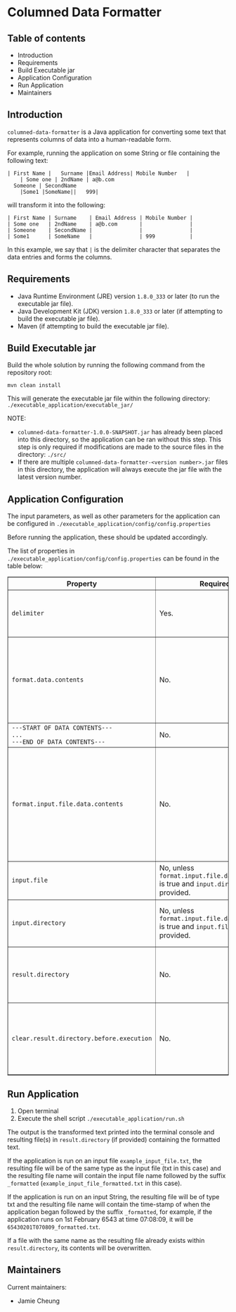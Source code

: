# Columned Data Formatter

## Table of contents

- Introduction
- Requirements
- Build Executable jar
- Application Configuration
- Run Application
- Maintainers

## Introduction

``columned-data-formatter`` is a Java application for converting some text that represents columns of data into a human-readable form.

For example, running the application on some String or file containing the following text:

```
| First Name |   Surname |Email Address| Mobile Number   |    
    | Some one | 2ndName | a@b.com 
  Someone | SecondName
    |Some1 |SomeName||   999|   
```

will transform it into the following:

```
| First Name | Surname    | Email Address | Mobile Number |
| Some one   | 2ndName    | a@b.com       |               |
| Someone    | SecondName |               |               |
| Some1      | SomeName   |               | 999           |
```

In this example, we say that ``|`` is the delimiter character that separates the data entries and forms the columns.

## Requirements

- Java Runtime Environment (JRE) version ``1.8.0_333`` or later (to run the executable jar file).
- Java Development Kit (JDK) version ``1.8.0_333`` or later (if attempting to build the executable jar file).
- Maven (if attempting to build the executable jar file).

## Build Executable jar

Build the whole solution by running the following command from the repository root:

```
mvn clean install
```

This will generate the executable jar file within the following directory: ``./executable_application/executable_jar/``

NOTE:
- ``columned-data-formatter-1.0.0-SNAPSHOT.jar`` has already been placed into this directory, so the application can be ran without this step. This step is only required if modifications are made to the source files in the directory: ``./src/``
- If there are multiple ``columned-data-formatter-<version number>.jar`` files in this directory, the application will always execute the jar file with the latest version number.

## Application Configuration

The input parameters, as well as other parameters for the application can be configured in ``./executable_application/config/config.properties``

Before running the application, these should be updated accordingly.

The list of properties in ``./executable_application/config/config.properties`` can be found in the table below:

  <table border="1">
    <thead>
      <tr>
        <th>Property</th>
        <th>Required</th>
        <th>Type</th>
        <th>Default</th>
        <th>Description</th>
      </tr>
    </thead>
    <tbody>
        <tr>
            <td><code>delimiter</code></td>
            <td>Yes.</td>
            <td>Character</td>
            <th></th>
            <td>The character that divides the data on each row, forming the columns.</td>
        </tr>
        <tr>
            <td><code>format.data.contents</code></td>
            <td>No.</td>
            <td>Boolean</td>
            <td>false</td>
            <td>Flag to control whether the contents in between <code>---START OF DATA CONTENTS---</code> and <code>---END OF DATA CONTENTS---</code> should be formatted.</td>
        </tr>
        <tr>
            <td>
            <code>---START OF DATA CONTENTS---</code>
            <br>
            <code>...</code>
            <br>
            <code>---END OF DATA CONTENTS---</code>
            </td>
            <td>No.</td>
            <td>Multi-line String</td>
            <td></td>
            <td>The contents to be formatted.</td>
        </tr>
        <tr>
            <td><code>format.input.file.data.contents</code></td>
            <td>No.</td>
            <td>Boolean</td>
            <td>false</td>
            <td>
            Flag to control whether the <code>input.file</code> or the file(s) in <code>input.directory</code> should be formatted.
            <br>
            NOTE: If this is set to true, at least one of <code>input.file</code> or <code>input.directory</code> is required.
            </td>
        </tr>
        <tr>
            <td><code>input.file</code></td>
            <td>No, unless <code>format.input.file.data.contents</code> is true and <code>input.directory</code> is not provided.</td>
            <td>String</td>
            <td></td>
            <td>The file containing the data to be formatted.</td>
        </tr>
        <tr>
            <td><code>input.directory</code></td>
            <td>No, unless <code>format.input.file.data.contents</code> is true and <code>input.file</code> is not provided.</td>
            <td>String</td>
            <td></td>
            <td>The location in the file system containing the file(s) to be formatted.</td>
        </tr>
        <tr>
            <td><code>result.directory</code></td>
            <td>No.</td>
            <td>String</td>
            <td></td>
            <td>The location in the file system to write out the file(s) containing the formatted data.</td>
        </tr>
        <tr>
            <td><code>clear.result.directory.before.execution</code></td>
            <td>No.</td>
            <td>Boolean</td>
            <td>false</td>
            <td>Flag to control whether the contents of <code>result.directory</code> should be deleted before the program is ran.</td>
        </tr>
    </tbody>
  </table>

## Run Application

1. Open terminal
2. Execute the shell script ``./executable_application/run.sh``

The output is the transformed text printed into the terminal console and resulting file(s) in ``result.directory`` (if provided) containing the formatted text.

If the application is run on an input file ``example_input_file.txt``, the resulting file will be of the same type as the input file (txt in this case) and the resulting file name will contain the input file name followed by the suffix ``_formatted`` (``example_input_file_formatted.txt`` in this case).

If the application is run on an input String, the resulting file will be of type txt and the resulting file name will contain the time-stamp of when the application began followed by the suffix ``_formatted``, for example, if the application runs on 1st February 6543 at time 07:08:09, it will be ``65430201T070809_formatted.txt``.

If a file with the same name as the resulting file already exists within ``result.directory``, its contents will be overwritten.

## Maintainers

Current maintainers:
- Jamie Cheung
